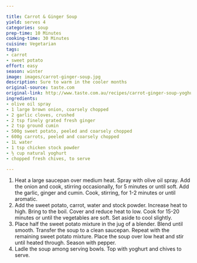 ```yaml
---

title: Carrot & Ginger Soup
yield: serves 4
categories: soup
prep-time: 10 Minutes
cooking-time: 30 Minutes
cuisine: Vegetarian
tags:
- carrot
- sweet potato
effort: easy
season: winter
image: images/carrot-ginger-soup.jpg
description: Sure to warm in the cooler months
original-source: taste.com
original-link: http://www.taste.com.au/recipes/carrot-ginger-soup-yoghurt/013d824b-b334-4a29-b9eb-2490776e60a1
ingredients:
- olive oil spray
- 1 large brown onion, coarsely chopped
- 2 garlic cloves, crushed
- 2 tsp finely grated fresh ginger
- 2 tsp ground cumin
- 500g sweet potato, peeled and coarsely chopped
- 600g carrots, peeled and coarsely chopped
- 1L water
- 1 tsp chicken stock powder
- ½ cup natural yoghurt
- chopped fresh chives, to serve

---
```




1. Heat a large saucepan over medium heat. Spray with olive oil spray. Add the onion and cook, stirring occasionally, for 5 minutes or until soft. Add the garlic, ginger and cumin. Cook, stirring, for 1-2 minutes or until aromatic.
2. Add the sweet potato, carrot, water and stock powder. Increase heat to high. Bring to the boil. Cover and reduce heat to low. Cook for 15-20 minutes or until the vegetables are soft. Set aside to cool slightly.
3. Place half the sweet potato mixture in the jug of a blender. Blend until smooth. Transfer the soup to a clean saucepan. Repeat with the remaining sweet potato mixture. Place the soup over low heat and stir until heated through. Season with pepper.
4. Ladle the soup among serving bowls. Top with yoghurt and chives to serve.
